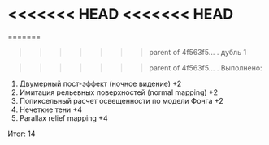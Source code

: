 <<<<<<< HEAD
<<<<<<< HEAD
=======
=======
>>>>>>> parent of 4f563f5... .
дубль 1

>>>>>>> parent of 4f563f5... .
Выполнено:
1) Двумерный пост-эффект (ночное видение) +2
2) Имитация рельевных поверхностей (normal mapping) +2
3) Попиксельный расчет освещенности по модели Фонга +2
4) Нечеткие тени +4 
5) Parallax relief mapping +4

Итог: 14
